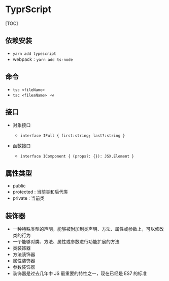 # TyprScript

[TOC]

## 依赖安装

- `yarn add typescript`
- webpack：`yarn add ts-node`

## 命令

- `tsc <fileName>`
- `tsc <fileaName> -w`

## 接口

- 对象接口

  - `interface IFull { first:string; last?:string }`

- 函数接口
  - `interface IComponent { (props?: {}): JSX.Element }`

## 属性类型

- public
- protected : 当前类和后代类
- private : 当前类

## 装饰器

- 一种特殊类型的声明，能够被附加到类声明、方法、属性或参数上，可以修改类的行为
- 一个能够对类、方法、属性或参数进行功能扩展的方法
- 类装饰器
- 方法装饰器
- 属性装饰器
- 参数装饰器
- 装饰器是过去几年中 JS 最重要的特性之一，现在已经是 ES7 的标准
